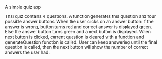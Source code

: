 A simple quiz app

Thsi quiz contains 4 questions. A function generates this question and four possible answer buttons. When the user clicks on an answer button: if the answer is wrong, button turns red and correct answer is displayed green. Else the answer button turns green and a next button is displayed.
When next button is clicked, current question is cleared with a function and generateQuestion function is called. User can keep answering until the final question is called, then the next button will show the number of correct answers the user had.
